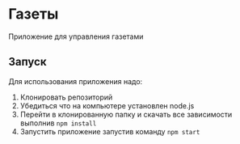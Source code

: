 # Газеты

Приложение для управления газетами

## Запуск

Для использования приложения надо:

1. Клонировать репозиторий
2. Убедиться что на компьютере установлен node.js
3. Перейти в клонированную папку и скачать все зависимости выполнив `npm install`
4. Запустить приложение запустив команду `npm start`